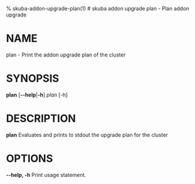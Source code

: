 % skuba-addon-upgrade-plan(1) # skuba addon upgrade plan - Plan addon upgrade

# NAME

plan - Print the addon upgrade plan of the cluster

# SYNOPSIS
**plan**
[**--help**|**-h**]
*plan* [-h]

# DESCRIPTION
**plan** Evaluates and prints to stdout the upgrade plan for the cluster

# OPTIONS

**--help, -h**
  Print usage statement.
